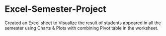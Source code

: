 # Excel-Semester-Project
Created an Excel sheet to Visualize the result of students appeared in all the semester using Charts &amp; Plots with combining Pivot table in the worksheet.
